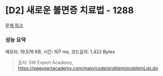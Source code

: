 # [D2] 새로운 불면증 치료법 - 1288 

[문제 링크](https://swexpertacademy.com/main/code/problem/problemDetail.do?contestProbId=AV18_yw6I9MCFAZN) 

### 성능 요약

메모리: 19,576 KB, 시간: 107 ms, 코드길이: 1,422 Bytes



> 출처: SW Expert Academy, https://swexpertacademy.com/main/code/problem/problemList.do